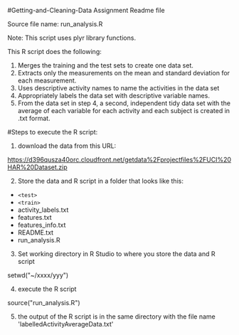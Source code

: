 #Getting-and-Cleaning-Data Assignment Readme file

Source file name: run_analysis.R

Note: This script uses plyr library functions.

This R script does the following:

1. Merges the training and the test sets to create one data set.
2. Extracts only the measurements on the mean and standard deviation for each measurement.
3. Uses descriptive activity names to name the activities in the data set
4. Appropriately labels the data set with descriptive variable names.
5. From the data set in step 4, a second, independent tidy data set with the average of each variable for each activity and each subject is created in .txt format.

#Steps to execute the R script:

1. download the data from this URL:

https://d396qusza40orc.cloudfront.net/getdata%2Fprojectfiles%2FUCI%20HAR%20Dataset.zip 

2. Store the data and R script in a folder that looks like this:

* `<test>`
* `<train>`
* activity_labels.txt
* features.txt
* features_info.txt
* README.txt
* run_analysis.R

3. Set working directory in R Studio to where you store the data and R script
 
 setwd("~/xxxx/yyy")
 
 4. execute the R script
 
 source("run_analysis.R")
 
 5. the output of the R script is in the same directory with the file name 'labelledActivityAverageData.txt'

